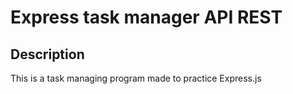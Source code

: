 # Express task manager API REST
## Description
This is a task managing program made to practice Express.js
